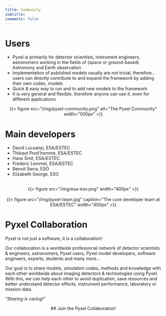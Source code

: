 ```yaml
---
title: Community
subtitle: 
comments: false
---
```


# Users

* Pyxel is primarily for detector scientists, instrument engineers, astronomers working in the fields of 
(space or ground-based) Astronomy and Earth observation
* Implementation of published models usually are not trivial, therefore… users can directly 
contribute to and expand the framework by adding their own codes, models
* Quick & easy way to run and to add new models to the framework
* It is very general and flexible, therefore anyone can use it, even for different applications

<center>
{{< figure src="/img/pyxel-community.png" alt="The Pyxel Community" width="500px" >}}
</center>

# Main developers

* David Lucsanyi, ESA/ESTEC
* Thibaut Prod'homme, ESA/ESTEC
* Hans Smit, ESA/ESTEC
* Frederic Lemmel, ESA/ESTEC
* Benoit Serra, ESO
* Elizabeth George, ESO

<br>
<center>
{{< figure src="/img/esa-eso.png" width="400px" >}}
</center>

<br>
<center>
{{< figure src="/img/pyxel-team.jpg" caption="The core developer team at ESA/ESTEC" width="400px" >}}
</center>

# Pyxel Collaboration 

Pyxel is not just a software, it is a collaboration! 

Our collaboration is a worldwide professional network of detector scientists & engineers, astronomers, 
Pyxel users, Pyxel model developers, software engineers, experts, students and many more...

Our goal is to share models, simulation codes, methods and knowledge with each other worldwide
about imaging detectors & technologies using Pyxel. With this, we can help each other to 
avoid duplication, save resources and better understand detector effects, instrument performance, 
laboratory or mission data. 

*"Sharing is caring!"*

<center>
## Join the Pyxel Collaboration!
</center>
